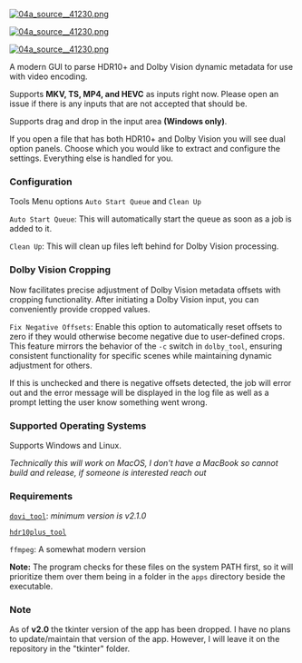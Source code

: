 [![04a_source__41230.png](https://thumbs2.imgbox.com/56/73/kifkH1E0_t.png)](https://imgbox.com/kifkH1E0)

[![04a_source__41230.png](https://thumbs2.imgbox.com/0a/1a/Um5w9hAh_t.png)](https://imgbox.com/Um5w9hAh)

[![04a_source__41230.png](https://thumbs2.imgbox.com/67/96/kIIaDLoF_t.png)](https://imgbox.com/kIIaDLoF)

A modern GUI to parse HDR10+ and Dolby Vision dynamic metadata for use with video encoding.

Supports **MKV, TS, MP4, and HEVC** as inputs right now. Please open an issue if there is any inputs that are not accepted that should be.

Supports drag and drop in the input area **(Windows only)**.

If you open a file that has both HDR10+ and Dolby Vision you will see dual option panels. Choose which you would
like to extract and configure the settings. Everything else is handled for you.

### Configuration

Tools Menu options `Auto Start Queue` and `Clean Up`

`Auto Start Queue`: This will automatically start the queue as soon as a job is added to it.

`Clean Up`: This will clean up files left behind for Dolby Vision processing.

### Dolby Vision Cropping

Now facilitates precise adjustment of Dolby Vision metadata offsets with cropping functionality. After initiating a Dolby Vision input, you can conveniently provide cropped values.

`Fix Negative Offsets`: Enable this option to automatically reset offsets to zero if they would otherwise become negative due to user-defined crops. This feature mirrors the behavior of the `-c` switch in `dolby_tool`, ensuring consistent functionality for specific scenes while maintaining dynamic adjustment for others.

If this is unchecked and there is negative offsets detected, the job will error out and the error message will be
displayed in the log file as well as a prompt letting the user know something went wrong.

### Supported Operating Systems

Supports Windows and Linux.

_Technically this will work on MacOS, I don't have a MacBook so cannot build and release, if someone is interested reach out_

### Requirements

[`dovi_tool`](https://github.com/quietvoid/dovi_tool): _minimum version is v2.1.0_

[`hdr10plus_tool`](https://github.com/quietvoid/hdr10plus_tool)

`ffmpeg`: A somewhat modern version

**Note:** The program checks for these files on the system PATH first, so it will prioritize
them over them being in a folder in the `apps` directory beside the executable.

### Note

As of **v2.0** the tkinter version of the app has been dropped. I have no plans to update/maintain that version of the app. However, I will leave it on the repository in the "tkinter" folder.
